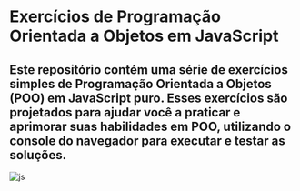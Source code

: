# Exercícios de Programação Orientada a Objetos em JavaScript

## Este repositório contém uma série de exercícios simples de Programação Orientada a Objetos (POO) em JavaScript puro. Esses exercícios são projetados para ajudar você a praticar e aprimorar suas habilidades em POO, utilizando o console do navegador para executar e testar as soluções.

![js](https://github.com/GabrielBetini/ada-poo-exercises/assets/54044791/6bf25ca9-96ca-4b54-83b9-c69d5a15b9a1)
